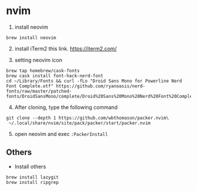 # nvim
1. install neovim
```
brew install neovim
```

2. install iTerm2 this link. https://iterm2.com/

3. setting neovim icon
```
brew tap homebrew/cask-fonts
brew cask install font-hack-nerd-font
cd ~/Library/Fonts && curl -fLo "Droid Sans Mono for Powerline Nerd Font Complete.otf" https://github.com/ryanoasis/nerd-fonts/raw/master/patched-fonts/DroidSansMono/complete/Droid%20Sans%20Mono%20Nerd%20Font%20Complete.otf
``` 

4. After cloning, type the following command
```
git clone --depth 1 https://github.com/wbthomason/packer.nvim\
 ~/.local/share/nvim/site/pack/packer/start/packer.nvim
```

5. open neovim and exec ``` :PackerInstall ```

## Others
- Install others
```
brew install lazygit
brew install ripgrep
```
